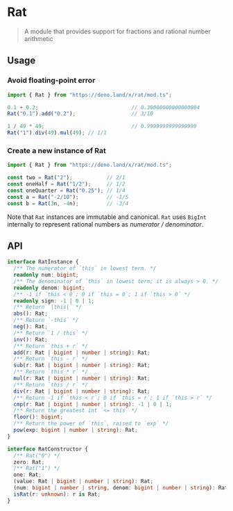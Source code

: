 # Rat

> A module that provides support for fractions and rational number arithmetic

## Usage

### Avoid floating-point error

```js
import { Rat } from "https://deno.land/x/rat/mod.ts";

0.1 + 0.2;                              // 0.30000000000000004
Rat("0.1").add("0.2");                  // 3/10

1 / 49 * 49;                            // 0.9999999999999999
Rat("1").div(49).mul(49); // 1/1
```

### Create a new instance of Rat

```js
import { Rat } from "https://deno.land/x/rat/mod.ts";

const two = Rat("2");           // 2/1
const oneHalf = Rat("1/2");     // 1/2
const oneQuarter = Rat("0.25"); // 1/4
const a = Rat("-2/10");         // -1/5
const b = Rat(3n, -4n);         // -3/4
```

Note that `Rat` instances are immutable and canonical. `Rat` uses `BigInt` internally to represent rational numbers as *numerator / denominator*.

## API

```ts
interface RatInstance {
  /** The numerator of `this` in lowest term. */
  readonly num: bigint;
  /** The denominator of `this` in lowest term; it is always > 0. */
  readonly denom: bigint;
  /** -1 if `this < 0`; 0 if `this = 0`; 1 if `this > 0` */
  readonly sign: -1 | 0 | 1;
  /** Return `|this|` */
  abs(): Rat;
  /** Return `-this` */
  neg(): Rat;
  /** Return `1 / this` */
  inv(): Rat;
  /** Return `this + r` */
  add(r: Rat | bigint | number | string): Rat;
  /** Return `this - r` */
  sub(r: Rat | bigint | number | string): Rat;
  /** Return `this * r` */
  mul(r: Rat | bigint | number | string): Rat;
  /** Return `this / r` */
  div(r: Rat | bigint | number | string): Rat;
  /** Return -1 if `this < r`; 0 if `this = r`; 1 if `this > r` */
  cmp(r: Rat | bigint | number | string): -1 | 0 | 1;
  /** Return the greatest int `<= this` */
  floor(): bigint;
  /** Return the power of `this`, raised to `exp` */
  pow(exp: bigint | number | string): Rat;
}
```

```ts
interface RatConstructor {
  /** Rat("0") */
  zero: Rat;
  /** Rat("1") */
  one: Rat;
  (value: Rat | bigint | number | string): Rat;
  (num: bigint | number | string, denom: bigint | number | string): Rat;
  isRat(r: unknown): r is Rat;
}
```
